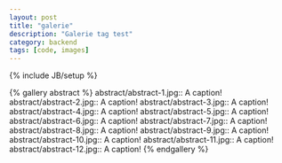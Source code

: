 ```yaml
---
layout: post
title: "galerie"
description: "Galerie tag test"
category: backend
tags: [code, images]
---
```

{% include JB/setup %}

{% gallery abstract %}
abstract/abstract-1.jpg:: A caption!
abstract/abstract-2.jpg:: A caption!
abstract/abstract-3.jpg:: A caption!
abstract/abstract-4.jpg:: A caption!
abstract/abstract-5.jpg:: A caption!
abstract/abstract-6.jpg:: A caption!
abstract/abstract-7.jpg:: A caption!
abstract/abstract-8.jpg:: A caption!
abstract/abstract-9.jpg:: A caption!
abstract/abstract-10.jpg:: A caption!
abstract/abstract-11.jpg:: A caption!
abstract/abstract-12.jpg:: A caption!
{% endgallery %}
